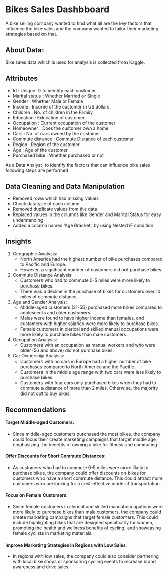 # Bikes Sales Dashbboard

A bike selling company wanted to find what all are the key factors that influence the bike sales and the company wanted to tailor 
their marketing strategies based on that.

## About Data:
Bike sales data which is used for analysis is collected from Kaggle.

## Attributes
* Id : Unique ID to identify each customer
* Marital status : Whether Married or Single
* Gender : Whether Male or Female
* Income : Income of the customer in US dollars
* Children : No. of children in the Family
* Education : Education of customer
* Occupation : Current occupation of the customer
* Homeowner : Does the customer own a home
* Cars : No. of cars owned by the customer
* Commute distance : Commute Distance of each customer
* Region : Region of the customer
* Age : Age of the customer
* Purchased bike : Whether purchased or not


As a Data Analyst, to identify the factors that can influence bike sales following steps are performed

## Data Cleaning and Data Manipulation
* Removed rows which had missing values 
* Check datatype of each column
* Removed duplicate values from the data
* Replaced values in the columns like Gender and Marital Status for easy understanding
* Added a column named 'Age Bracket', by using Nested IF condition

## Insights
1. Geographic Analysis:
    * North America had the highest number of bike purchases compared to Pacific and Europe.
    * However, a significant number of customers did not purchase bikes.
2. Commute Distance Analysis:
    * Customers who had to commute 0-5 miles were more likely to purchase bikes.
    * There was a decline in the purchase of bikes for customers over 10 miles of commute distance.
3. Age and Gender Analysis:
    * Middle-aged customers (31-55) purchased more bikes compared to adolescents and older customers.
    * Males were found to have higher income than females, and customers with higher salaries were more likely to purchase bikes.
    * Female customers in clerical and skilled manual occupations were more likely to purchase bikes than male customers.
4. Occupation Analysis:
    * Customers with an occupation as manual workers and who were older (56 and above) did not purchase bikes.
5. Car Ownership Analysis:
    * Customers with no cars in Europe had a higher number of bike purchases compared to North America and the Pacific.
    * Customers in the middle age range with two cars were less likely to purchase bikes.
    * Customers with four cars only purchased bikes when they had to commute a distance of more than 2 miles. Otherwise, the majority did not 
      opt to buy bikes.
      
## Recommendations

#### Target Middle-aged Customers:
* Since middle-aged customers purchased the most bikes, the company could focus their create marketing campaigns that target middle age, emphasizing the benefits of owning a bike for fitness and commuting
#### Offer Discounts for Short Commute Distances:
* As customers who had to commute 0-5 miles were more likely to purchase bikes, the company could offer discounts on bikes for customers who have a short commute distance. This could  attract more customers who are looking for a cost-effective mode of transportation.
#### Focus on Female Customers:
* Since female customers in clerical and skilled manual occupations were more likely to purchase bikes than male customers, the company could create marketing campaigns that target female customers. This could include highlighting bikes that are designed specifically for women, promoting the health and wellness benefits of cycling, and showcasing female cyclists in marketing materials.
#### Improve Marketing Strategies in Regions with Low Sales:
* In regions with low sales, the company could also consider partnering with local bike shops or sponsoring cycling events to increase brand awareness and drive sales.



